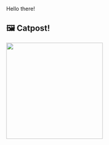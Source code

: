 Hello there!



## 🖼️ Catpost!

<sub>
    <img src="https://cdn2.thecatapi.com/images/7pl.gif" height="256">
</sub>

